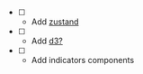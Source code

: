 - [ ] - Add [zustand](https://github.com/pmndrs/zustand)

- [ ] - Add [d3?](https://observablehq.com/@d3/collapsible-tree)

- [ ] - Add indicators components